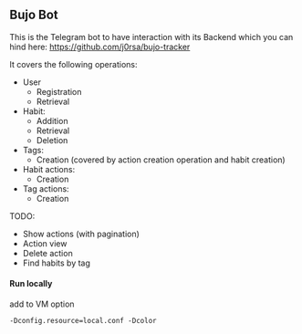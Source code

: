 ## Bujo Bot

This is the Telegram bot to have interaction with its Backend which you can hind here:
https://github.com/j0rsa/bujo-tracker

It covers the following operations:

* User
    * Registration
    * Retrieval
* Habit:
    * Addition
    * Retrieval
    * Deletion
* Tags:
    * Creation (covered by action creation operation and habit creation)
* Habit actions:
    * Creation
* Tag actions:
    * Creation
    
TODO:
* Show actions (with pagination)
* Action view
* Delete action 
* Find habits by tag

#### Run locally

add to VM option
    
    -Dconfig.resource=local.conf -Dcolor